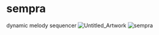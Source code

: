 # sempra
dynamic melody sequencer
![Untitled_Artwork](https://user-images.githubusercontent.com/86270534/163466922-d158e6ea-3f9e-4987-bccf-c313ad90263d.png)
![sempra](https://user-images.githubusercontent.com/86270534/163466955-05e89d2e-27a0-4a93-86df-14435c745cc3.png)
